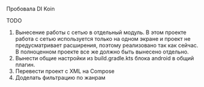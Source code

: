 Пробовала DI Koin

TODO
1. Вынесение работы с сетью в отдельный модуль. В этом проекте работа с сетью используется только на одном экране 
и проект не предусматривает расширения, поэтому реализовано так как сейчас. В полноценном проекте все же должно быть вынесено отдельно.
2. Вынести общие настройки из build.gradle.kts блока android в общий плагин.
3. Перевести проект с XML на Compose
4. Доделать фильтрацию по жанрам

